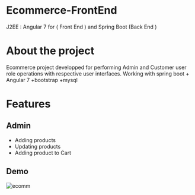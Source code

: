 # Ecommerce-FrontEnd
J2EE : Angular 7 for ( Front End ) and Spring Boot (Back End )
# About the project
Ecommerce project developped for performing Admin and Customer user role operations with respective user interfaces.
Working with spring boot + Angular 7 +bootstrap +mysql
# Features 
## Admin 
  - Adding products
  - Updating products
  - Adding product to Cart

## Demo

![ecomm](https://user-images.githubusercontent.com/42650742/79868793-bd4bdd00-83e0-11ea-817a-e4d2463e05b8.gif)
